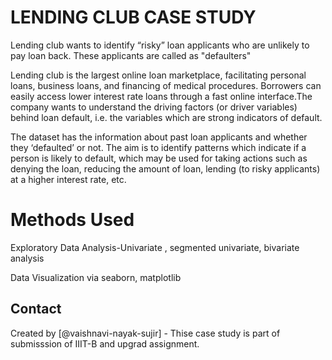 # LENDING CLUB CASE STUDY
 Lending club wants to identify “risky” loan applicants who are unlikely to pay loan back. These applicants are called as "defaulters"

Lending club is the largest online loan marketplace, facilitating personal loans, business loans, and financing of medical procedures. Borrowers can easily access lower interest rate loans through a fast online interface.The company wants to understand the driving factors (or driver variables) behind loan default, i.e. the variables which are strong indicators of default.  

The dataset has the information about past loan applicants and whether they ‘defaulted’ or not.
The aim is to identify patterns which indicate if a person is likely to default, which may be used for taking actions such as denying the loan, reducing the amount of loan, lending (to risky applicants) at a higher interest rate, etc.

# Methods Used
Exploratory Data Analysis-Univariate , segmented univariate, bivariate analysis

Data Visualization via seaborn, matplotlib


## Contact
Created by [@vaishnavi-nayak-sujir] - 
Thise case study is part of submisssion of IIIT-B and upgrad assignment.

